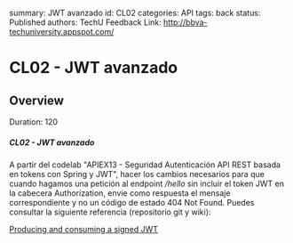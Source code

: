 summary: JWT avanzado
id: CL02
categories: API
tags: back
status: Published 
authors: TechU
Feedback Link: http://bbva-techuniversity.appspot.com/

# CL02 - JWT avanzado
<!-- ------------------------ -->
## Overview 
Duration: 120

##### CL02 - JWT avanzado

A partir del codelab "APIEX13 - Seguridad Autenticación API REST basada en tokens con Spring y JWT",  hacer los cambios necesarios para que cuando hagamos una petición al endpoint */hello* sin incluir el token JWT en la cabecera Authorization, envie como respuesta el mensaje correspondiente y no un código de estado 404 Not Found. Puedes consultar la siguiente referencia (repositorio git y wiki):

[Producing and consuming a signed JWT](https://bitbucket.org/b_c/jose4j/wiki/JWT%20Examples)